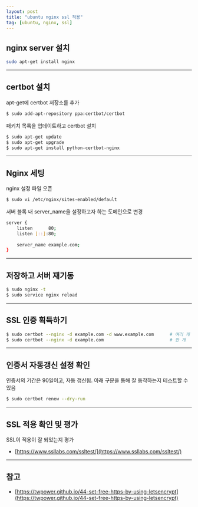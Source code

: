 ```yaml
---
layout: post
title: "ubuntu nginx ssl 적용"
tag: [ubuntu, nginx, ssl]
---
```


## nginx server 설치
~~~bash
sudo apt-get install nginx
~~~

---

## certbot 설치

apt-get에 certbot 저장소를 추가
~~~bash
$ sudo add-apt-repository ppa:certbot/certbot
~~~

패키치 목록을 업데이트하고 certbot 설치
~~~bash
$ sudo apt-get update
$ sudo apt-get upgrade
$ sudo apt-get install python-certbot-nginx
~~~

---

## Nginx 세팅
nginx 설정 파일 오픈
~~~bash
$ sudo vi /etc/nginx/sites-enabled/default
~~~

서버 블록 내 server_name을 설정하고자 하는 도메인으로 변경
~~~bash
server {
    listen      80;
    listen [::]:80;
    
    server_name example.com;
}
~~~

---

## 저장하고 서버 재기동
~~~bash
$ sudo nginx -t
$ sudo service nginx reload
~~~

---

## SSL 인증 획득하기
~~~bash
$ sudo certbot --nginx -d example.com -d www.example.com      # 여러 개
$ sudo certbot --nginx -d example.com                         # 한 개
~~~

---

## 인증서 자동갱신 설정 확인

인증서의 기간은 90일이고, 자동 갱신됨.
아래 구문을 통해 잘 동작하는지 테스트할 수 있음
~~~bash
$ sudo certbot renew --dry-run
~~~

---

## SSL 적용 확인 및 평가

SSL이 적용이 잘 되었는지 평가

* [https://www.ssllabs.com/ssltest/](https://www.ssllabs.com/ssltest/)

---

## 참고

* [https://twpower.github.io/44-set-free-https-by-using-letsencrypt](https://twpower.github.io/44-set-free-https-by-using-letsencrypt)